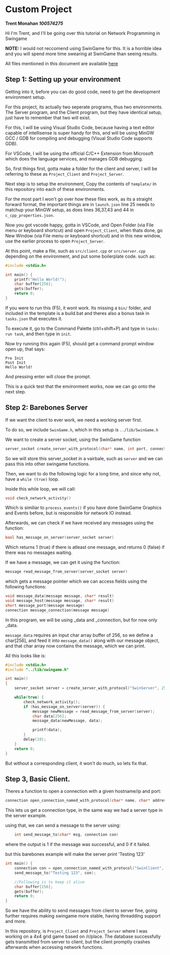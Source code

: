 # Custom Project
**Trent Monahan *100574275***

Hi I'm Trent, and I'll be going over this tutorial on Network Programming in Swingame

**NOTE:** I would not reccomend using SwinGame for this. It is a horrible idea and you will spend more time swearing at SwinGame than seeing results.

All files mentioned in this document are available [here](http://github.com/SinZ163/IntroToProgramming_Project)

## Step 1: Setting up your environment
Getting into it, before you can do good code, need to get the development environment setup.

For this project, its actually two seperate programs, thus two environments. The Server program, and the Client program, but they have identical setup, just have to remember that two will exist.

For this, I will be using Visual Studio Code, because having a text editor capable of intellisense is super handy for this, and will be using MinGW GCC / GDB for compiling and debugging (Visual Studio Code supports GDB).

For VSCode, I will be using the official C/C++ Extension from Microsoft which does the language services, and manages GDB debugging.

So, first things first, gotta make a folder for the client and server, I will be referring to these as `Project_Client` and `Project_Server`.

Next step is to setup the environment, Copy the contents of `template/` in this repository into each of these environments.

For the most part I won't go over how these files work, as its a straight forward format, the important things are in `launch.json` line 25 needs to matchup your MinGW setup, as does lines 36,37,43 and 44 in `c_cpp_properties.json`.

Now you got vscode happy, gotta in VSCode, and Open Folder (via File menu or keyboard shortcut) and open `Project_Client`, when thats done, go New Window (via File menu or keyboard shortcut) and in this new window, use the earlier process to open `Project_Server`.

At this point, make a file, such as `src/client.cpp` or `src/server.cpp` depending on the environment, and put some boilerplate code. such as:
```c
#include <stdio.h>

int main() {
    printf("Hello World!");
    char buffer[256];
    gets(buffer);
    return 0;
}
```

If you were to run this (F5), it wont work. Its missing a `bin/` folder, and included in the template is a build.bat and theres also a bonus task in `tasks.json` that executes it.

To execute it, go to the Command Palette (ctrl+shift+P) and type in `tasks: run task`, and then type in `init`.

Now try running this again (F5), should get a command prompt window open up, that says:
```
Pre Init
Post Init
Hello World!
```
And pressing enter will close the prompt.

This is a quick test that the environment works, now we can go onto the next step.

## Step 2: Barebones Server

If we want the client to ever work, we need a working server first.

To do so, we include `SwinGame.h`, which in this setup is `../lib/SwinGame.h`

We want to create a server socket, using the SwinGame function
```c
server_socket create_server_with_protocol(char* name, int port, connection_type protocol)
```

So we will store this server_socket in a vairbale, such as `server` and we can pass this into other swingame functions.

Then, we want to do the following logic for a long time, and since why not, have a `while (true)` loop.

Inside this while loop, we will call:
```c
void check_network_activity()
```
Which is similiar to `process_events()` if you have done SwinGame Graphics and Events before, but is responsible for network IO instead.

Afterwards, we can check if we have received any messages using the function:
```c
bool has_message_on_server(server_socket server)
```
Which returns 1 (true) if there is atleast one message, and returns 0 (false) if there was no messages waiting.

If we have a message, we can get it using the function:
```c
message read_message_from_server(server_socket server)
```
which gets a message pointer which we can access fields using the following functions:
```c
void message_data(message message, char* result)
void message_host(message message, char* result)
short message_port(message message)
connection message_connection(message message)
```
In this program, we will be using _data and _connection, but for now only _data.

`message_data` requires an input char array buffer of 256,
so we define a char[256], and feed it into `message_data()` along with our message object, and that char array now contains the message, which we can print.

All this looks like is:
```c
#include <stdio.h>
#include "../lib/swingame.h"

int main()
{
    server_socket server = create_server_with_protocol("SwinServer", 25565, TCP);

    while(true) {
        check_network_activity();
        if (has_message_on_server(server)) {
            message newMessage = read_message_from_server(server);
            char data[256];
            message_data(newMessage, data);

            printf(data);
        }
        delay(10);
    }
    return 0;
}
```
But without a corresponding client, it won't do much, so lets fix that.

## Step 3, Basic Client.

Theres a function to open a connection with a given hostname/ip and port:
```c
connection open_connection_named_with_protocol(char* name, char* address, short port, connection_type connectionType)
```
This lets us get a connection type, in the same way we had a server type in the server example.

using that, we can send a message to the server using:
```c
    int send_message_to(char* msg, connection con)
```
where the output is 1 if the message was successful, and 0 if it failed.

but this barebones example will make the server print 'Testing 123'
```c
int main() {
    connection con = open_connection_named_with_protocol("SwinClient", "127.0.0.1", 25565, TCP);
    send_message_to("Testing 123", con);

    //Following is to keep it alive
    char buffer[256];
    gets(buffer);
    return 0;
}
```

So we have the ability to send messages from client to server fine, going further requires making swingame more stable, having threadding support and more.

In this repository, is `Project_Client` and `Project_Server` where I was working on a 4x4 grid game based on /r/place. The database successfully gets transmitted from server to client, but the client promptly crashes afterwards when accessing network functions.
